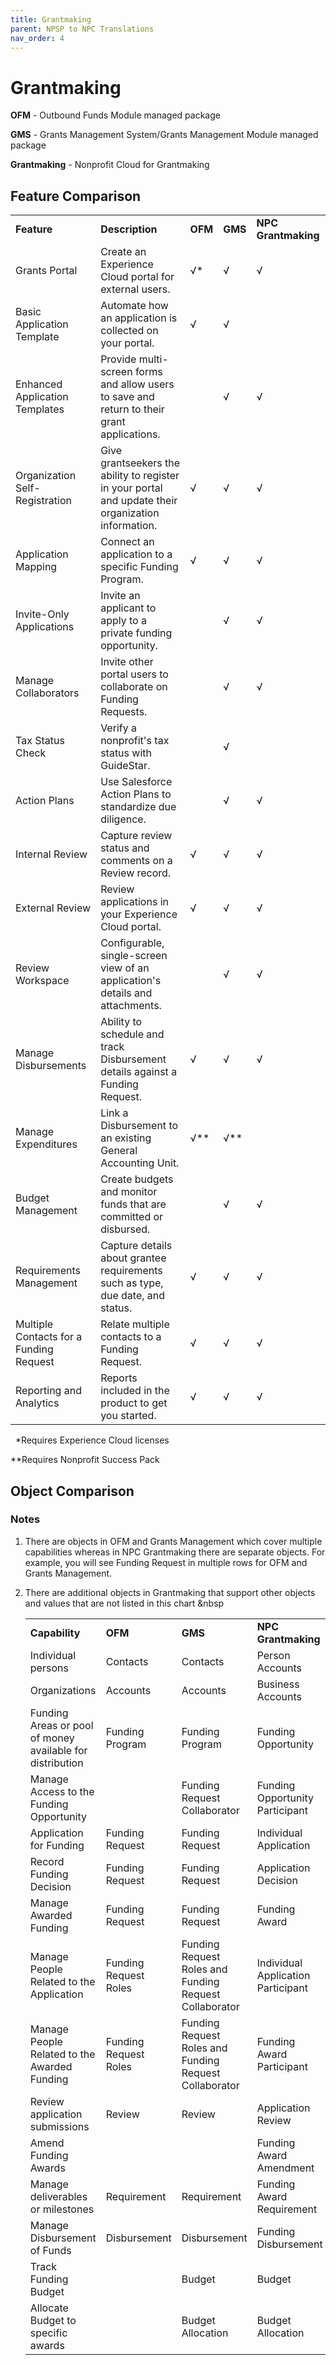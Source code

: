 ```yaml
---
title: Grantmaking
parent: NPSP to NPC Translations
nav_order: 4
---
```


# Grantmaking
<strong>OFM</strong> - Outbound Funds Module managed package
&nbsp;

<strong>GMS</strong> - Grants Management System/Grants Management Module managed package
&nbsp;

<strong>Grantmaking</strong> - Nonprofit Cloud for Grantmaking

## Feature Comparison
<table>
<tr>
  <td><strong>Feature</strong>

   </td>
   <td><strong>Description</strong>

   </td>
   <td><strong>OFM</strong>

   </td>
   <td><strong>GMS</strong>

   </td>
   <td><strong>NPC Grantmaking</strong>
   </td>
   </tr>
   <tr>
   <td>Grants Portal

   </td>
   <td>Create an Experience Cloud portal for external users.

   </td>
   <td>√*

   </td>
   <td>√

   </td>
   <td>√

   </td>
   </tr>
   <tr>
   <td>Basic Application Template

   </td>
   <td>Automate how an application is collected on your portal.

   </td>
   <td>√

   </td>
   <td>√

   </td>
   <td>
   </td>
   </tr>
   <tr>
   <td>Enhanced Application Templates

   </td>
   <td>Provide multi-screen forms and allow users to save and return to their grant applications.

   </td>
   <td>
   </td>
   <td>√

   </td>
   <td>√

   </td>
   </tr>
   <tr>
   <td>Organization Self-Registration

   </td>
   <td>Give grantseekers the ability to register in your portal and update their organization information.

   </td>
   <td>√

   </td>
   <td>√

   </td>
   <td>√

   </td>
   </tr>
   <tr></tr>
   <tr>
   <td>Application Mapping

   </td>
   <td>Connect an application to a specific Funding Program.

   </td>
   <td>√

   </td>
   <td>√

   </td>
   <td>√

   </td>
   </tr>
  <tr>
   
   <td>Invite-Only Applications

   </td>
   <td>Invite an applicant to apply to a private funding opportunity.

   </td>
   <td>
   </td>
   <td>√

   </td>
   <td>√

   </td>
   </tr>
   <tr>
   <td>Manage Collaborators

   </td>
   <td>Invite other portal users to collaborate on Funding Requests.

   </td>
   <td>
   </td>
   <td>√

   </td>
   <td>√

   </td>
   </tr>
   <tr>
   <td>Tax Status Check

   </td>
   <td>Verify a nonprofit's tax status with GuideStar.

   </td>
   <td>
   </td>
   <td>√

   </td>
   <td>
   </td>
   </tr>
   <tr>
   <td>Action Plans

   </td>
   <td>Use Salesforce Action Plans to standardize due diligence.

   </td>
   <td>
   </td>
   <td>√

   </td>
   <td>√

   </td>
   </tr>
   <tr>
   <td>Internal Review

   </td>
   <td>Capture review status and comments on a Review record.

   </td>
   <td>√

   </td>
   <td>√

   </td>
   <td>√

   </td>
   </tr>
   <tr>
   <td>External Review

   </td>
   <td>Review applications in your Experience Cloud portal.

   </td>
   <td>√

   </td>
   <td>√

   </td>
   <td>√

   </td>
   </tr>
   <tr>
   <td>Review Workspace

   </td>
   <td>Configurable, single-screen view of an application's details and attachments.

   </td>
   <td>
   </td>
   <td>√

   </td>
   <td>√

   </td>
   </tr>
   <tr>
   <td>Manage Disbursements

   </td>
   <td>Ability to schedule and track Disbursement details against a Funding Request.

   </td>
   <td>√

   </td>
   <td>√

   </td>
   <td>√

   </td>
   </tr>
   <tr>
   <td>Manage Expenditures

   </td>
   <td>Link a Disbursement to an existing General Accounting Unit.

   </td>
   <td>√**

   </td>
   <td>√**

   </td>
   <td>
   </td>
   </tr>
   <tr>
   <td>Budget Management

   </td>
   <td>Create budgets and monitor funds that are committed or disbursed.

   </td>
   <td>
   </td>
   <td>√

   </td>
   <td>√

   </td>
   </tr>
   <tr>
   <td>Requirements Management

   </td>
   <td>Capture details about grantee requirements such as type, due date, and status.

   </td>
   <td>√

   </td>
   <td>√

   </td>
   <td>√

   </td>
   </tr>
   <tr>
   <td>Multiple Contacts for a Funding Request

   </td>
   <td>Relate multiple contacts to a Funding Request.

   </td>
   <td>√

   </td>
   <td>√

   </td>
   <td>√

   </td>
   </tr>
   <tr>
   <td>Reporting and Analytics

   </td>
   <td>Reports included in the product to get you started.

   </td>
   <td>√

   </td>
   <td>√

   </td>
   <td>√

   </td>
   </tr>
 </table>
&nbsp;
   *Requires Experience Cloud licenses
   &nbsp;
   
   **Requires Nonprofit Success Pack

   ## Object Comparison

   ### Notes
  
1. There are objects in OFM and Grants Management which cover multiple capabilities whereas in NPC Grantmaking there are separate objects. For example, you will see Funding Request in multiple rows for OFM and Grants Management.

2. There are additional objects in Grantmaking that support other objects and values that are not listed in this chart
&nbsp

   <table>
  <tr>
   <td><strong>Capability</strong>
   </td>
   <td><strong>OFM</strong>
   </td>
   <td><strong>GMS</strong>
   </td>
   <td><strong>NPC Grantmaking</strong>
   </td>
  </tr>
  <tr>
   <td>Individual persons
   </td>
   <td>Contacts
   </td>
   <td>Contacts
   </td>
   <td>Person Accounts
   </td>
  </tr>
  <tr>
   <td>Organizations
   </td>
   <td>Accounts
   </td>
   <td>Accounts
   </td>
   <td>Business Accounts
   </td>
  </tr>
  <tr>
   <td>Funding Areas or pool of money available for distribution
   </td>
   <td>Funding Program
   </td>
   <td>Funding Program
   </td>
   <td>Funding Opportunity
   </td>
  </tr>
  <tr>
   <td>Manage Access to the Funding Opportunity
   </td>
   <td>
   </td>
   <td>Funding Request Collaborator
   </td>
   <td>Funding Opportunity Participant
   </td>
  </tr>
  <tr>
   <td>Application for Funding
   </td>
   <td>Funding Request
   </td>
   <td>Funding Request
   </td>
   <td>Individual Application
   </td>
  </tr>
  <tr>
   <td>Record Funding Decision
   </td>
   <td>Funding Request
   </td>
   <td>Funding Request
   </td>
   <td>Application Decision
   </td>
  </tr>
  <tr>
   <td>Manage Awarded Funding
   </td>
   <td>Funding Request
   </td>
   <td>Funding Request
   </td>
   <td>Funding Award
   </td>
  </tr>
  <tr>
   <td>Manage People Related to the Application
   </td>
   <td>Funding Request Roles
   </td>
   <td>Funding Request Roles and Funding Request Collaborator
   </td>
   <td>Individual Application Participant
   </td>
  </tr>
  <tr>
   <td>Manage People Related to the Awarded Funding
   </td>
   <td>Funding Request Roles
   </td>
   <td>Funding Request Roles and Funding Request Collaborator
   </td>
   <td>Funding Award Participant
   </td>
  </tr>
  <tr>
   <td>Review application submissions
   </td>
   <td>Review
   </td>
   <td>Review
   </td>
   <td>Application Review
   </td>
  </tr>
  <tr>
   <td>Amend Funding Awards
   </td>
   <td>
   </td>
   <td>
   </td>
   <td>Funding Award Amendment
   </td>
  </tr>
  <tr>
   <td>Manage deliverables or milestones
   </td>
   <td>Requirement
   </td>
   <td>Requirement
   </td>
   <td>Funding Award Requirement
   </td>
  </tr>
  <tr>
   <td>Manage Disbursement of Funds
   </td>
   <td>Disbursement
   </td>
   <td>Disbursement
   </td>
   <td>Funding Disbursement
   </td>
  </tr>
  <tr>
   <td>Track Funding Budget
   </td>
   <td>
   </td>
   <td>Budget
   </td>
   <td>Budget
   </td>
  </tr>
  <tr>
   <td>Allocate Budget to specific awards
   </td>
   <td>
   </td>
   <td>Budget Allocation
   </td>
   <td>Budget Allocation
   </td>
  </tr>
</table>

